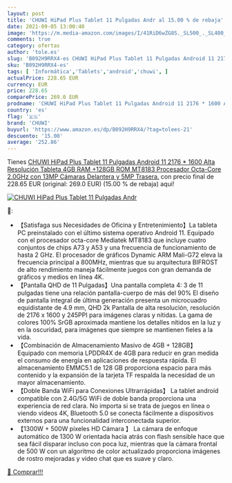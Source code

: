 ```yaml
---
layout: post
title: 'CHUWI HiPad Plus Tablet 11 Pulgadas Andr al 15.00 % de rebaja'
date: 2021-09-05 13:00:40
image: 'https://m.media-amazon.com/images/I/41RiD6wZG8S._SL500_._SL400_.jpg'
comments: true
category: ofertas
author: 'tole.es'
slug: 'B092H9RRX4-es CHUWI HiPad Plus Tablet 11 Pulgadas Android 11 2176 * 1600...'
sku: 'B092H9RRX4-es'
tags: [ 'Informática','Tablets','android','chuwi', ]
actualPrice: 228.65 EUR
currency: EUR
price: 228.65
comparePrice: 269.0 EUR
prodname: 'CHUWI HiPad Plus Tablet 11 Pulgadas Android 11 2176 * 1600 Alta Resolución Tableta 4GB RAM +128GB ROM MT8183 Procesador Octa-Core 2.0GHz con 13MP Cámaras Delantera y 5MP Trasera.'
country: 'es'
flag: '🇪🇸'
brand: 'CHUWI'
buyurl: 'https://www.amazon.es/dp/B092H9RRX4/?tag=tolees-21'
descuento: '15.00'
average: '252.86'
---
```


Tienes [CHUWI HiPad Plus Tablet 11 Pulgadas Android 11 2176 * 1600 Alta Resolución Tableta 4GB RAM +128GB ROM MT8183 Procesador Octa-Core 2.0GHz con 13MP Cámaras Delantera y 5MP Trasera.](https://www.amazon.es/dp/B092H9RRX4/?tag=tolees-21) con precio final de  228.65 EUR (original: 269.0 EUR) (15.00 %  de rebaja) aqui!

[![CHUWI HiPad Plus Tablet 11 Pulgadas Andr](https://m.media-amazon.com/images/I/41RiD6wZG8S._SL500_._SL400_.jpg)](https://www.amazon.es/dp/B092H9RRX4/?tag=tolees-21)

🔎:

- 【Satisfaga sus Necesidades de Oficina y Entretenimiento】La tableta PC preinstalado con el último sistema operativo Android 11. Equipado con el procesador octa-core Mediatek MT8183 que incluye cuatro conjuntos de chips A73 y A53 y una frecuencia de funcionamiento de hasta 2 GHz. El procesador de gráficos Dynamic ARM Mali-G72 eleva la frecuencia principal a 800MHz, mientras que su arquitectura BIFROST de alto rendimiento maneja fácilmente juegos con gran demanda de gráficos y medios en línea 4K.
- 【Pantalla QHD de 11 Pulgadas】Una pantalla completa 4: 3 de 11 pulgadas tiene una relación pantalla-cuerpo de más del 90% El diseño de pantalla integral de última generación presenta un microcuadro equidistante de 4.9 mm, QHD 2k Pantalla de alta resolución, resolución de 2176 x 1600 y 245PPI para imágenes claras y nítidas. La gama de colores 100% SrGB aproximada mantiene los detalles nítidos en la luz y en la oscuridad, para imágenes que siempre se mantienen fieles a la vida.
- 【Combinación de Almacenamiento Masivo de 4GB + 128GB】 Equipado con memoria LPDDR4X de 4GB para reducir en gran medida el consumo de energía en aplicaciones de respuesta rápida. El almacenamiento EMMC5.1 de 128 GB proporciona espacio para más contenido y la expansión de la tarjeta TF respalda la necesidad de un mayor almacenamiento.
- 【Doble Banda WiFi para Conexiones Ultrarrápidas】 La tablet android compatible con 2.4G/5G WiFi de doble banda proporciona una experiencia de red clara. No importa si se trata de juegos en línea o viendo videos 4K, Bluetooth 5.0 se conecta fácilmente a dispositivos externos para una funcionalidad interconectada superior.
- 【1300W + 500W píxeles HD Cámara 】 La cámara de enfoque automático de 1300 W orientada hacia atrás con flash sensible hace que sea fácil disparar incluso con poca luz, mientras que la cámara frontal de 500 W con un algoritmo de color actualizado proporciona imágenes de rostro mejoradas y video chat que es suave y claro.

[🛒 Comprar!!!](https://www.amazon.es/dp/B092H9RRX4/?tag=tolees-21)
